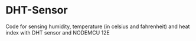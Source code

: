 # DHT-Sensor
Code for sensing humidity, temperature (in celsius and fahrenheit) and heat index with DHT sensor and NODEMCU 12E
